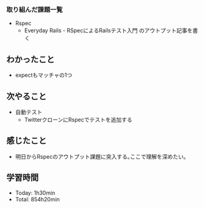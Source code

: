 ### 取り組んだ課題一覧
- Rspec
  - Everyday Rails - RSpecによるRailsテスト入門 のアウトプット記事を書く
## わかったこと
- expectもマッチャの1つ
## 次やること
- 自動テスト
  - TwitterクローンにRspecでテストを追加する
## 感じたこと
- 明日からRspecのアウトプット課題に突入する｡ここで理解を深めたい｡
## 学習時間
- Today: 1h30min
- Total: 854h20min